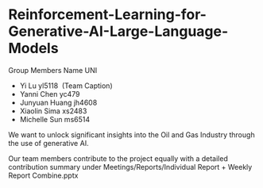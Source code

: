 # Reinforcement-Learning-for-Generative-AI-Large-Language-Models

Group Members Name UNI

* Yi Lu yl5118  (Team Caption)
* Yanni Chen yc479 
* Junyuan Huang jh4608  
* Xiaolin Sima xs2483
* Michelle Sun ms6514

We want to unlock significant insights into the Oil and Gas Industry through the use of generative AI. 

Our team members contribute to the project equally with a detailed contribution summary under Meetings/Reports/Individual Report + Weekly Report Combine.pptx
